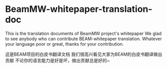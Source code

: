 # BeamMW-whitepaper-translation-doc
This is the translation documents of BeamMW project's whitepaper
We glad to see anybody who can contribute BEAM-whitepaper translation.
Whatever your language poor or great, thanks for your contribution.

这是BEAM项目的白皮书翻译文档
我们很高兴看见大家为BEAM的白皮书翻译做出贡献
不论你的语言能力是好是坏，做出贡献总是好的~
